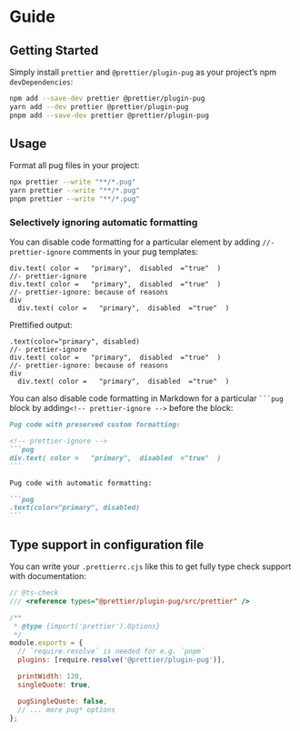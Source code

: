 # Guide

## Getting Started

Simply install `prettier` and `@prettier/plugin-pug` as your project’s npm `devDependencies`:

```bash
npm add --save-dev prettier @prettier/plugin-pug
yarn add --dev prettier @prettier/plugin-pug
pnpm add --save-dev prettier @prettier/plugin-pug
```

## Usage

Format all pug files in your project:

```bash
npx prettier --write "**/*.pug"
yarn prettier --write "**/*.pug"
pnpm prettier --write "**/*.pug"
```

### Selectively ignoring automatic formatting

You can disable code formatting for a particular element by adding `//- prettier-ignore` comments in your pug templates:

```pug
div.text( color =   "primary",  disabled  ="true"  )
//- prettier-ignore
div.text( color =   "primary",  disabled  ="true"  )
//- prettier-ignore: because of reasons
div
  div.text( color =   "primary",  disabled  ="true"  )
```

Prettified output:

```pug
.text(color="primary", disabled)
//- prettier-ignore
div.text( color =   "primary",  disabled  ="true"  )
//- prettier-ignore: because of reasons
div
  div.text( color =   "primary",  disabled  ="true"  )
```

You can also disable code formatting in Markdown for a particular ` ```pug ` block by adding`<!-- prettier-ignore -->` before the block:

````markdown
Pug code with preserved custom formatting:

<!-- prettier-ignore -->
```pug
div.text( color =   "primary",  disabled  ="true"  )
```

Pug code with automatic formatting:

```pug
.text(color="primary", disabled)
```
````

## Type support in configuration file

You can write your `.prettierrc.cjs` like this to get fully type check support with documentation:

```js
// @ts-check
/// <reference types="@prettier/plugin-pug/src/prettier" />

/**
 * @type {import('prettier').Options}
 */
module.exports = {
  // `require.resolve` is needed for e.g. `pnpm`
  plugins: [require.resolve('@prettier/plugin-pug')],

  printWidth: 120,
  singleQuote: true,

  pugSingleQuote: false,
  // ... more pug* options
};
```
